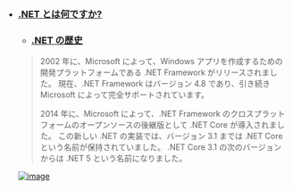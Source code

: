 - ### [.NET とは何ですか?](https://docs.microsoft.com/ja-jp/dotnet/core/introduction#net-history)
  - ### [.NET の歴史](https://docs.microsoft.com/ja-jp/dotnet/core/introduction#net-history)
  > 2002 年に、Microsoft によって、Windows アプリを作成するための開発プラットフォームである .NET Framework がリリースされました。
  > 現在、.NET Framework はバージョン 4.8 であり、引き続き Microsoft によって完全サポートされています。
  >
  > 2014 年に、Microsoft によって、.NET Framework のクロスプラットフォームのオープンソースの後継版として .NET Core が導入されました。
  > この新しい .NET の実装では、バージョン 3.1 までは .NET Core という名前が保持されていました。
  > .NET Core 3.1 の次のバージョンからは .NET 5 という名前になりました。  

  [![image](https://user-images.githubusercontent.com/1501327/186354659-f18c546e-5dc9-4656-9225-77ea37672407.png)](https://dotnet.microsoft.com/ja-jp/download/dotnet)
